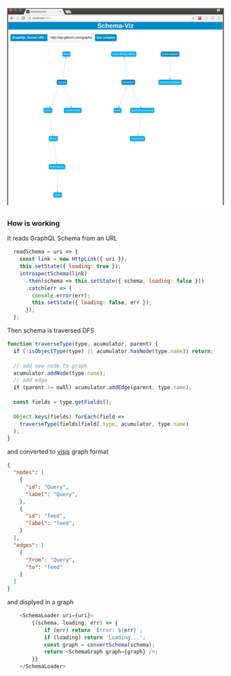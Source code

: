 
![screenshot](assets/Screenshot.png)

### How is working
It reads GraphQL Schema from an URL
```javascript
  readSchema = uri => {
    const link = new HttpLink({ uri });
    this.setState({ loading: true });
    introspectSchema(link)
      .then(schema => this.setState({ schema, loading: false }))
      .catch(err => {
        console.error(err);
        this.setState({ loading: false, err });
      });
  };
```
Then schema is traversed DFS 
```javascript
function traverseType(type, acumulator, parent) {
  if (!isObjectType(type) || acumulator.hasNode(type.name)) return;

  // add new node to graph
  acumulator.addNode(type.name);
  // add edge
  if (parent != null) acumulator.addEdge(parent, type.name);

  const fields = type.getFields();

  Object.keys(fields).forEach(field =>
    traverseType(fields[field].type, acumulator, type.name)
  );
}
```
and converted to [visjs](http://visjs.org/) graph format
```json
{
  "nodes": [
    {
      "id": "Query",
      "label": "Query",
    },
    {
      "id": "feed",
      "label": "feed",
    }
  ],
  "edges": [
    {
      "from": "Query",
      "to": "feed"
    }
  ]
}
```
and displyed in a graph
```javascript
    <SchemaLoader uri={uri}>
        {(schema, loading, err) => {
            if (err) return `Error: ${err}`;
            if (loading) return 'Loading...';
            const graph = convertSchema(schema);
            return <SchemaGraph graph={graph} />;
        }}
    </SchemaLoader>
```